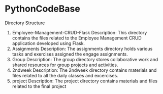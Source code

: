 # PythonCodeBase

Directory Structure
1. Employee-Management-CRUD-Flask
Description: This directory contains the files related to the Employee Management CRUD application developed using Flask.
2. Assignments
Description: The assignments directory holds various tasks and exercises assigned the engage assignments.
3. Group
Description: The group directory stores collaborative work and shared resources for group projects and activities.
4. 2ndweek
Description: The 2ndweek directory contains materials and files related to all the daily classes and excercises.
5. project
Description: The project directory contains materials and files related to the final project
